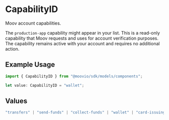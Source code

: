 # CapabilityID

Moov account capabilities.

The `production-app` capability might appear in your list. This is a read-only capability that Moov requests and uses for account verification purposes. The capability remains active with your account and requires no additional action.

## Example Usage

```typescript
import { CapabilityID } from "@moovio/sdk/models/components";

let value: CapabilityID = "wallet";
```

## Values

```typescript
"transfers" | "send-funds" | "collect-funds" | "wallet" | "card-issuing" | "production-app"
```